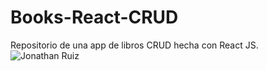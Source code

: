 # Books-React-CRUD
Repositorio de una app de libros CRUD hecha con React JS.
![Jonathan Ruiz](https://repository-images.githubusercontent.com/288601195/6ee0fc00-e190-11ea-8af4-d24c0edbd5db)
